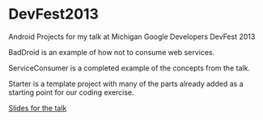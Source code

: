 DevFest2013
===========

Android Projects for my talk at Michigan Google Developers DevFest 2013

BadDroid is an example of how not to consume web services.

ServiceConsumer is a completed example of the concepts from the talk.

Starter is a template project with many of the parts already added as a starting point for our coding exercise.

[Slides for the talk](https://docs.google.com/presentation/d/1hyWLuk-tPb13W_HbVCD2uE9Hv4QHbjTiqtUgIinIwaw/edit?usp=sharing)